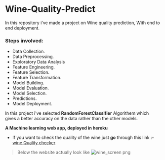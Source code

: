 # Wine-Quality-Predict
In this repository i've made a project on Wine quality prediction, With end to end deployment.

### Steps involved:
* Data Collection.
* Data Preprocessing.
* Exploratory Data Analysis
* Feature Engineering.
* Feature Selection.
* Feature Transformation.
* Model Building.
* Model Evaluation.
* Model Selection.
* Predictions.
* Model Deployment.

In this project i've selected __RandomForestClassifier__ Algorithem which gives a better accuracy on the data rather than the other models.

 __A Machine learning web app, deployed in heroku__
* If you want to check the quality of the wine just __go__ through this link :- [wine Quality checker](https://wine-pred-101803655-rajeev.herokuapp.com/)

> Below the website actually look like
![wine_screen png](https://user-images.githubusercontent.com/64009514/102008781-180fbb80-3d59-11eb-9b04-74d3403f10b9.jpg)
